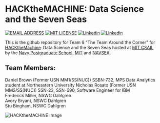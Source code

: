 # HACKtheMACHINE: Data Science and the Seven Seas

[![EMAIL ADDRESS](https://img.shields.io/badge/CONTACT-EMAIL-brightgreen.svg)](mailto:danielrbrownjr+htm@gmail.com)
[![MIT LICENSE](https://img.shields.io/badge/LICENSE-MIT-bri.svg)](./LICENSE.md)
[![Linkedin](https://img.shields.io/badge/Linkedin-Daniel-red.svg?style=social)](http://tiny.cc/danielbrown)
[![Linkedin](https://img.shields.io/badge/Linkedin-Frederick-red.svg?style=social)](http://linkedin.com/in/frederick-miller-06020386)

This is the github repository for Team 6 "The Team Around the Corner" for [HACKtheMachine](https://www.hackthemachine.ai/): Data Science and the Seven Seas hosted at [MIT CSAIL](http://www.csail.mit.edu/) by the [Navy Postgraduate School](http://www.nps.edu/), [MIT](http://www.mit.edu) and [NAVSEA](http://www.navsea.navy.mil/).  

## Team Members:

Daniel Brown (Former USN MM1/SS(NUC)) SSBN-732, MPS Data Analytics student at Northeastern University 
Nicholas Rosato (Former USN MM2/SS(NUC)) SSN-22, SSN-690, Software Engineer for IBM   
Frederick Miller, NSWC Dahlgren  
Avory Bryant, NSWC Dahlgren  
Stu Bingham, NSWC Dahlgren  

![HACKtheMACHINE Image](https://static1.squarespace.com/static/596d24cd4402430bb863ffad/t/5977bc33ebbd1a2b573d2df7/1505600711911/?format=1500w)
